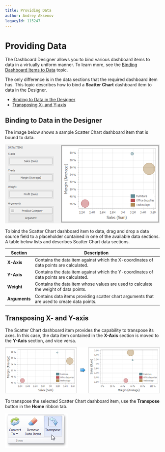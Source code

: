 ```yaml
---
title: Providing Data
author: Andrey Aksenov
legacyId: 115247
---
```

# Providing Data
The Dashboard Designer allows you to bind various dashboard items to data in a virtually uniform manner. To learn more, see the [Binding Dashboard Items to Data](../../binding-dashboard-items-to-data.md) topic.

The only difference is in the data sections that the required dashboard item has. This topic describes how to bind a **Scatter Chart** dashboard item to data in the Designer.
* [Binding to Data in the Designer](#bindingdesigner)
* [Transposing X- and Y-axis](#transposing)

## <a name="bindingdesigner"/>Binding to Data in the Designer
The image below shows a sample Scatter Chart dashboard item that is bound to data.

![ScatterChart_ProvidingData](../../../../images/img120276.png)

To bind the Scatter Chart dashboard item to data, drag and drop a data source field to a placeholder contained in one of the available data sections. A table below lists and describes Scatter Chart data sections.

| Section | Description |
|---|---|
| **X-Axis** | Contains the data item against which the X-coordinates of data points are calculated. |
| **Y-Axis** | Contains the data item against which the Y-coordinates of data points are calculated. |
| **Weight** | Contains the data item whose values are used to calculate the weight of data points. |
| **Arguments** | Contains data items providing scatter chart arguments that are used to create data points. |

## <a name="transposing"/>Transposing X- and Y-axis
The Scatter Chart dashboard item provides the capability to transpose its axes. In this case, the data item contained in the **X-Axis** section is moved to the **Y-Axis** section, and vice versa.

![ScatterChart_Transpose](../../../../images/img126580.png)

To transpose the selected Scatter Chart dashboard item, use the **Transpose** button in the **Home** ribbon tab.

![TransposeButton_Ribbon](../../../../images/img23683.png)